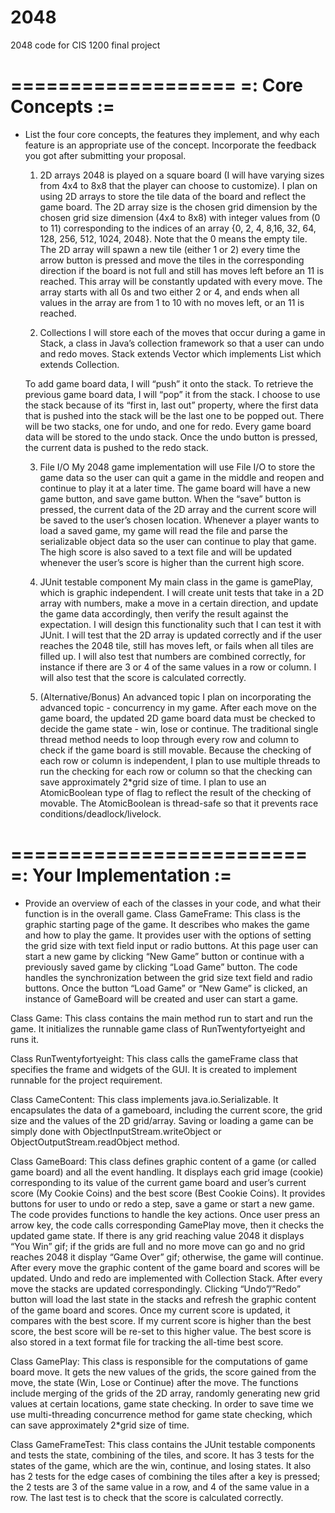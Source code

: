 # 2048
2048 code for CIS 1200 final project

===================
=: Core Concepts :=
===================

- List the four core concepts, the features they implement, and why each feature
  is an appropriate use of the concept. Incorporate the feedback you got after
  submitting your proposal.

  1. 2D arrays
  2048 is played on a square board
  (I will have varying sizes from 4x4 to 8x8 that the player can choose to customize).
  I plan on using 2D arrays to store the tile data of the board and reflect the game board.
  The 2D array size is the chosen grid dimension by the chosen grid size dimension (4x4 to 8x8)
  with integer values from (0 to 11) corresponding to the indices of an array
  {0, 2, 4, 8,16, 32, 64, 128, 256, 512, 1024, 2048}.
  Note that the 0 means the empty tile.
  The 2D array will spawn a new tile (either 1 or 2)
  every time the arrow button is pressed and
  move the tiles in the corresponding direction if the board is not full and
  still has moves left before an 11 is reached.
  This array will be constantly updated with every move.
  The array starts with all 0s and two either 2 or 4,
  and ends when all values in the array are from 1 to 10 with no moves left, or an 11 is reached.

  2. Collections
  I will store each of the moves that occur during a game in Stack,
  a class in Java’s collection framework so that a user can undo and redo moves.
  Stack extends Vector which implements List which extends Collection.

  To add game board data, I will “push” it onto the stack.
  To retrieve the previous game board data, I will “pop” it from the stack.
  I choose to use the stack because of its “first in, last out” property,
  where the first data that is pushed into the stack will be the last one to be popped out.
  There will be two stacks, one for undo, and one for redo.
  Every game board data will be stored to the undo stack.
  Once the undo button is pressed, the current data is pushed to the redo stack.

  3. File I/O
  My 2048 game implementation will use File I/O to store the game data
  so the user can quit a game in the middle and reopen and continue to play it at a later time.
  The game board will have a new game button, and save game button.
  When the “save” button is pressed, the current data of the 2D array and
  the current score will be saved to the user’s chosen location.
  Whenever a player wants to load a saved game,
  my game will read the file and parse the serializable object data
  so the user can continue to play that game.
  The high score is also saved to a text file and will be updated
  whenever the user’s score is higher than the current high score.

  4. JUnit testable component
  My main class in the game is gamePlay, which is graphic independent.
  I will create unit tests that take in a 2D array with numbers,
  make a move in a certain direction, and update the game data accordingly,
  then verify the result against the expectation.
  I will design this functionality such that I can test it with JUnit.
  I will test that the 2D array is updated correctly and if the user reaches the 2048 tile,
  still has moves left, or fails when all tiles are filled up.
  I will also test that numbers are combined correctly,
  for instance if there are 3 or 4 of the same values in a row or column.
  I will also test that the score is calculated correctly.

  5. (Alternative/Bonus) An advanced topic
  I plan on incorporating the advanced topic - concurrency in my game.
  After each move on the game board,
  the updated 2D game board data must be checked to decide the game state - win, lose or continue.
  The traditional single thread method needs to loop through every row and column
  to check if the game board is still movable.
  Because the checking of each row or column is independent,
  I plan to use multiple threads to run the checking for each row or column
  so that the checking can save approximately 2*grid size of time.
  I plan to use an AtomicBoolean type of flag to reflect the result of the checking of movable.
  The AtomicBoolean is thread-safe so that it prevents race conditions/deadlock/livelock.

=========================
=: Your Implementation :=
=========================

- Provide an overview of each of the classes in your code, and what their
  function is in the overall game.
Class GameFrame:
This class is the graphic starting page of the game.
It describes who makes the game and how to play the game.
It provides user with the options of setting the grid size with text field input or radio buttons.
At this page user can start a new game by clicking “New Game” button or
continue with a previously saved game by clicking “Load Game” button.
The code handles the synchronization between the grid size text field and radio buttons.
Once the button “Load Game” or “New Game” is clicked,
an instance of GameBoard will be created and user can start a game.

Class Game:
This class contains the main method run to start and run the game.
It initializes the runnable game class of RunTwentyfortyeight and runs it.

Class RunTwentyfortyeight:
This class calls the gameFrame class that specifies the frame and widgets of the GUI.
It is created to implement runnable for the project requirement.

Class CameContent:
This class implements java.io.Serializable.
It encapsulates the data of a gameboard, including the current score,
the grid size and the values of the 2D grid/array.
Saving or loading a game can be simply done with
ObjectInputStream.writeObject or ObjectOutputStream.readObject method.

Class GameBoard:
This class defines graphic content of a game (or called game board) and all the event handling.
It displays each grid image (cookie) corresponding to its value of the current game board and
user’s current score (My Cookie Coins) and the best score (Best Cookie Coins).
It provides buttons for user to undo or redo a step, save a game or start a new game.
The code provides functions to handle the key actions.
Once user press an arrow key, the code calls corresponding GamePlay move,
then it checks the updated game state.
If there is any grid reaching value 2048 it displays “You Win” gif;
if the grids are full and no more move can go and no grid reaches 2048 it display “Game Over” gif;
otherwise, the game will continue.
After every move the graphic content of the game board and scores will be updated.
Undo and redo are implemented with Collection Stack.
After every move the stacks are updated correspondingly.
Clicking “Undo”/”Redo” button will load the last state in the stacks and
refresh the graphic content of the game board and scores.
Once my current score is updated, it compares with the best score.
If my current score is higher than the best score, the best score will be re-set to this higher value.
The best score is also stored in a text format file for tracking the all-time best score.

Class GamePlay:
This class is responsible for the computations of game board move.
It gets the new values of the grids, the score gained from the move,
the state (Win, Lose or Continue) after the move.
The functions include merging of the grids of the 2D array,
randomly generating new grid values at certain locations, game state checking.
In order to save time we use multi-threading concurrence method for game state checking,
which can save approximately 2*grid size of time.

Class GameFrameTest:
This class contains the JUnit testable components and tests the state,
combining of the tiles, and score. It has 3 tests for the states of the game,
which are the win, continue, and losing states.
It also has 2 tests for the edge cases of combining the tiles after a key is pressed;
the 2 tests are 3 of the same value in a row, and 4 of the same value in a row.
The last test is to check that the score is calculated correctly.
